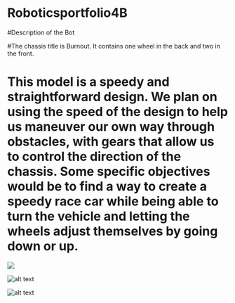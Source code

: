 # Roboticsportfolio4B

#Description of the Bot

#The chassis title is Burnout. It contains one wheel in the back and two in the front. 

# This model is a speedy and straightforward design. We plan on using the speed of the design to help us maneuver our own way through obstacles, with gears that allow us to control the direction of the chassis. Some specific objectives would be to find a way to create a speedy race car while being able to turn the vehicle and letting the wheels adjust themselves by going down or up.

![](https://github.com/Collinvansweden/Roboticsteam3/assets/142936402/634b4432-265c-4e1c-9d37-08dae88b453b)



![alt text](https://github.com/pmndrs/react-three-fiber/assets/95327709/fd83a070-cdd5-4383-8dde-ed91f9c84282)

![alt text](https://github.com/pieroproietti/penguins-blog/assets/95327709/bb2523fe-af71-4c2b-a690-8e45b40ae86e)
